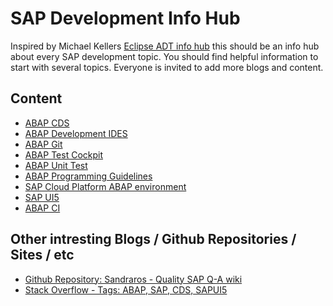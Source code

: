 # SAP Development Info Hub

Inspired by Michael Kellers [Eclipse ADT info hub](https://github.com/Keller-Michael/Eclipse_ADT_info_hub) this should be an info hub about every SAP development topic. You should find helpful information to start with several topics.
Everyone is invited to add more blogs and content.

## Content

- [ABAP CDS](https://github.com/DennstedtB/SAP-Development-Info-Hub/blob/master/sub%20sections/ABAP%20CDS.md)
- [ABAP Development IDES](https://github.com/Keller-Michael/Eclipse_ADT_info_hub)
- [ABAP Git](https://github.com/DennstedtB/SAP-Development-Info-Hub/blob/master/sub%20sections/ABAP%20Git.md)
- [ABAP Test Cockpit](https://github.com/DennstedtB/SAP-Development-Info-Hub/blob/master/sub%20sections/ABAP%20Test%20Cockpit.md)
- [ABAP Unit Test](https://github.com/DennstedtB/SAP-Development-Info-Hub/blob/master/sub%20sections/ABAP%20Unit%20Tests.md)
- [ABAP Programming Guidelines](https://github.com/SAP/styleguides/blob/master/clean-abap/CleanABAP.md)
- [SAP Cloud Platform ABAP environment](https://github.com/DennstedtB/SAP-Development-Info-Hub/blob/master/sub%20sections/SCP%20ABAP%20environment.md)
- [SAP UI5](https://github.com/DennstedtB/SAP-Development-Info-Hub/blob/master/sub%20sections/SAP%20UI5.md)
- [ABAP CI](https://github.com/DennstedtB/SAP-Development-Info-Hub/blob/master/sub%20sections/ABAPCI%20gCTS.md)

## Other intresting Blogs / Github Repositories / Sites / etc

- [Github Repository: Sandraros - Quality SAP Q-A wiki](https://github.com/sandraros/Quality-SAP-Q-A-wiki/blob/master/Home.md)
- [Stack Overflow - Tags: ABAP, SAP, CDS, SAPUI5](https://stackoverflow.com/questions/tagged/abap+or+cds+or+sapui5)
